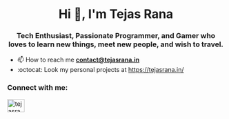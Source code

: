 <h1 align="center">Hi 👋, I'm Tejas Rana</h1>
<h3 align="center">Tech Enthusiast, Passionate Programmer, and Gamer who loves to learn new things, meet new people, and wish to travel.</h3>

- 📫 How to reach me **contact@tejasrana.in**
- :octocat: Look my personal projects at https://tejasrana.in/

<h3 align="left">Connect with me:</h3>
<p align="left">
<a href="https://linkedin.com/in/tejasrana3898" target="blank"><img align="center" src="https://cdn.jsdelivr.net/npm/simple-icons@3.0.1/icons/linkedin.svg" alt="tejasrana3898" height="30" width="40" /></a>
</p>
